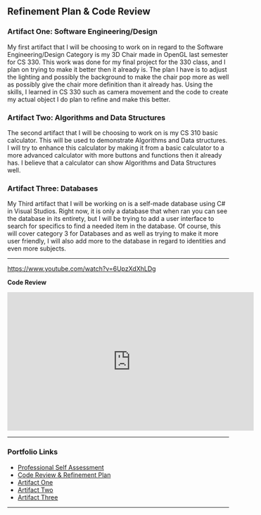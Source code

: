 ## Refinement Plan & Code Review

### Artifact One: Software Engineering/Design
My first artifact that I will be choosing to work on in regard to the Software Engineering/Design Category is my 3D Chair made in OpenGL last semester for CS 330. This work was done for my final project for the 330 class, and I plan on trying to make it better then it already is. The plan I have is to adjust the lighting and possibly the background to make the chair pop more as well as possibly give the chair more definition than it already has. Using the skills, I learned in CS 330 such as camera movement and the code to create my actual object I do plan to refine and make this better. 

### Artifact Two: Algorithms and Data Structures
The second artifact that I will be choosing to work on is my CS 310 basic calculator. This will be used to demonstrate Algorithms and Data structures. I will try to enhance this calculator by making it from a basic calculator to a more advanced calculator with more buttons and functions then it already has. I believe that a calculator can show Algorithms and Data Structures well.
	
  
### Artifact Three: Databases
My Third artifact that I will be working on is a self-made database using C# in Visual Studios. Right now, it is only a database that when ran you can see the database in its entirety, but I will be trying to add a user interface to search for specifics to find a needed item in the database. Of course, this will cover category 3 for Databases and as well as trying to make it more user friendly, I will also add more to the database in regard to identities and even more subjects. 



---
https://www.youtube.com/watch?v=6UpzXdXhLDg

**Code Review**
<div align="center">
  <iframe 
        width="560" 
        height="315" 
        src="https://www.youtube.com/watch?v=15b8BHebRy4" 
        frameborder="0" 
        allowfullscreen="">
  </iframe>
</div>

---


### Portfolio Links

- [Professional Self Assessment](https://rcvs97.github.io/robertchandler.github.io/)
- [Code Review & Refinement Plan](https://rcvs97.github.io/robertchandler.github.io/RefineandReview)
- [Artifact One](https://rcvs97.github.io/robertchandler.github.io/ArtifactOne)
- [Artifact Two](https://rcvs97.github.io/robertchandler.github.io/ArtifactTwo)
- [Artifact Three](https://rcvs97.github.io/robertchandler.github.io/ArtifactThree)

---












